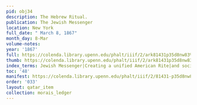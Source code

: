 ```yaml
---
pid: obj34
description: The Hebrew Ritual.
publication: The Jewish Messenger
location: New York
full_date: " March 8, 1867"
month_day: 8-Mar
volume-notes:
year: '1867'
full: https://colenda.library.upenn.edu/phalt/iiif/2/ark81431p35d8nw83%2FSHA256E-s7587849--7467bbdda14667d9774e240695db7a213f433bf5e707e24342cccb37f9c281e7.jpeg/full/3500,/0/default.jpg
thumb: https://colenda.library.upenn.edu/phalt/iiif/2/ark81431p35d8nw83%2FSHA256E-s7587849--7467bbdda14667d9774e240695db7a213f433bf5e707e24342cccb37f9c281e7.jpeg/full/!200,200/0/default.jpg
index_terms: Jewish Messenger|Creating a unified American Rite|and social virtue
toc: '48'
manifest: https://colenda.library.upenn.edu/phalt/iiif/2/81431-p35d8nw83/manifest
order: '033'
layout: qatar_item
collection: morais_ledger
---
```

